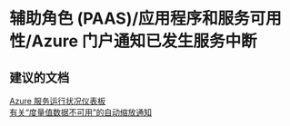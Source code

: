 <properties
    pageTitle="worker role (paas)/application and service availability/notification by the azure portal of a service interruption"
    description="辅助角色 (PAAS)/应用程序和服务可用性/Azure 门户通知已发生服务中断"
    service="microsoft.classiccompute"
    resource="domainnames"
    authors="aashu"
    displayOrder=""
    selfHelpType="generic"
    supportTopicIds="32440212"
    resourceTags=""
    productPesIds="13185"
    cloudEnvironments="public"
/>


# <a name="worker-role-paasapplication-and-service-availabilitynotification-by-the-azure-portal-of-a-service-interruption"></a>辅助角色 (PAAS)/应用程序和服务可用性/Azure 门户通知已发生服务中断

## <a name="recommended-documents"></a>**建议的文档**
[Azure 服务运行状况仪表板](https://azure.microsoft.com/status/)<br>
[有关“度量值数据不可用”的自动缩放通知](https://social.msdn.microsoft.com/Forums/bc2048c4-8d49-4c54-b150-f263808c4b7a/notification-could-not-automatically-scale-xxx-because-monitoring-data-was-not-found?forum=windowsazuremanagement)



<!--HONumber=Feb17_HO3-->


